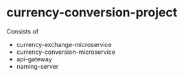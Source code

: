 # currency-conversion-project

Consists of
- currency-exchange-microservice
- currency-conversion-microservice
- api-gateway
- naming-server
